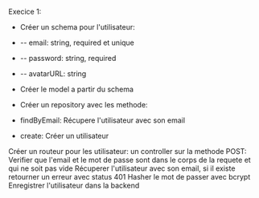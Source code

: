 Execice 1:
* Créer un schema pour l'utilisateur:
* -- email: string, required et unique
* -- password: string, required
* -- avatarURL: string

* Créer le model a partir du schema

* Créer un repository avec les methode:
* findByEmail: Récupere l'utilisateur avec son email
* create: Créer un utilisateur

Créer un routeur pour les utilisateur:
un controller sur la methode POST:
Verifier que l'email et le mot de passe sont dans le corps de la requete et qui ne soit pas vide
Récuperer l'utilisateur avec son email, si il existe retourner un erreur avec status 401
Hasher le mot de passer avec bcrypt
Enregistrer l'utilisateur dans la backend